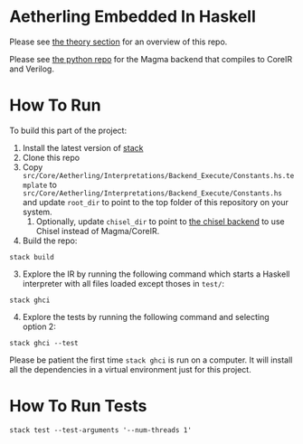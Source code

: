 # Aetherling Embedded In Haskell

Please see [the theory section](theory/README.md) for an overview of this repo.

Please see [the python repo](https://github.com/David-Durst/aetherling) for the Magma
backend that compiles to CoreIR and Verilog.

# How To Run
To build this part of the project:
1. Install the latest version of [stack](https://docs.haskellstack.org/en/stable/README/)
2. Clone this repo
1. Copy `src/Core/Aetherling/Interpretations/Backend_Execute/Constants.hs.template` to `src/Core/Aetherling/Interpretations/Backend_Execute/Constants.hs` and update
`root_dir` to point to the top folder of this repository on your system.
    1. Optionally, update `chisel_dir` to point to [the chisel backend](https://github.com/David-Durst/chiselAetherling) to use Chisel instead of Magma/CoreIR.
3. Build the repo:
```
stack build
```
3. Explore the IR by running the following command which starts a Haskell interpreter with all files loaded except thoses in `test/`:
```
stack ghci
```
4. Explore the tests by running the following command and selecting option 2:
```
stack ghci --test
```

Please be patient the first time `stack ghci` is run on a computer. 
It will install all the dependencies in a virtual environment just for this project.


# How To Run Tests
```
stack test --test-arguments '--num-threads 1'
```


